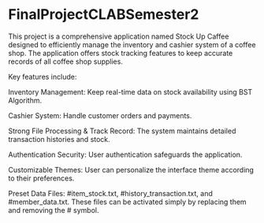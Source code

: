 # FinalProjectCLABSemester2

This project is a comprehensive application named Stock Up Caffee designed to efficiently manage the inventory and cashier system of a coffee shop. The application offers stock tracking features to keep accurate records of all coffee shop supplies.

Key features include:

Inventory Management: Keep real-time data on stock availability using BST Algorithm.

Cashier System: Handle customer orders and payments.

Strong File Processing & Track Record: The system maintains detailed transaction histories and stock.

Authentication Security: User authentication safeguards the application.

Customizable Themes: User can personalize the interface theme according to their preferences.

Preset Data Files: #item_stock.txt, #history_transaction.txt, and #member_data.txt. These files can be activated simply by replacing them and removing the # symbol.